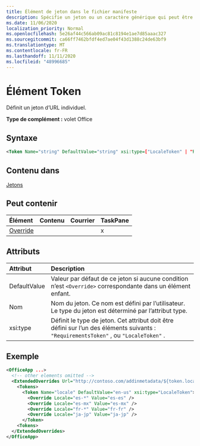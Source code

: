 ```yaml
---
title: Élément de jeton dans le fichier manifeste
description: Spécifie un jeton ou un caractère générique qui peut être utilisé avec les modèles d’URL dans le manifeste.
ms.date: 11/06/2020
localization_priority: Normal
ms.openlocfilehash: 5e26af44c566ab09ac81c8194e1ae7d85aaac327
ms.sourcegitcommit: ca66ff7462bfdf4ed7ae04f43d1388c24de63bf9
ms.translationtype: MT
ms.contentlocale: fr-FR
ms.lasthandoff: 11/11/2020
ms.locfileid: "48996685"
---
```

# <a name="token-element"></a>Élément Token

Définit un jeton d’URL individuel.

**Type de complément :** volet Office

## <a name="syntax"></a>Syntaxe

```XML
<Token Name="string" DefaultValue="string" xsi:type=["LocaleToken" | "RequirementsToken"] ></Token>
```

## <a name="contained-in"></a>Contenu dans

[Jetons](tokens.md)

## <a name="can-contain"></a>Peut contenir

|Élément|Contenu|Courrier|TaskPane|
|:-----|:-----|:-----|:-----|
|[Override](override.md)|||x|

## <a name="attributes"></a>Attributs

|Attribut|Description|
|:-----|:-----|
|DefaultValue|Valeur par défaut de ce jeton si aucune condition n’est `<Override>` correspondante dans un élément enfant.|
|Nom|Nom du jeton. Ce nom est défini par l’utilisateur. Le type du jeton est déterminé par l’attribut type.|
|xsi:type|Définit le type de jeton. Cet attribut doit être défini sur l’un des éléments suivants :  `"RequirementsToken"` , ou  `"LocaleToken"` .|

## <a name="example"></a>Exemple

```XML
<OfficeApp ...>
  <!-- other elements omitted -->
  <ExtendedOverrides Url="http://contoso.com/addinmetadata/${token.locale}/extended-manifest-overrides.json">
    <Tokens>
      <Token Name="locale" DefaultValue="en-us" xsi:type="LocaleToken">
        <Override Locale="es-*" Value="es-es" />
        <Override Locale="es-mx" Value="es-mx" />
        <Override Locale="fr-*" Value="fr-fr" />
        <Override Locale="ja-jp" Value="ja-jp" />
      </Token>
    <Tokens>
  </ExtendedOverrides>
</OfficeApp>
```